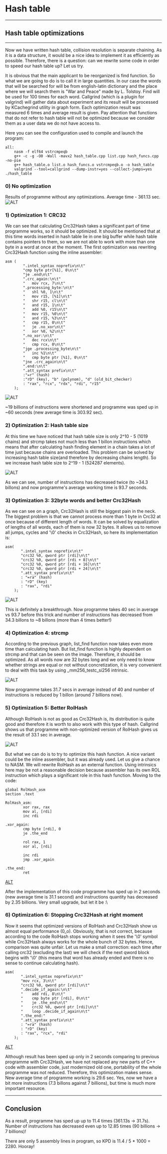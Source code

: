 # Hash table
----
## Hash table optimizations
----
Now we have written hash table, collision resolution is separate chaining. As it is a data structure, it would be a nice idea to implement
it as efficiently as possible.
Therefore, there is a question: can we rewrite some code in order to speed our hash table up? Let us try.

It is obvious that the main applicant to be reorganized is find function. So what we are going to do is to call it in large quantities. 
In our case the words that will be searched for will be from english-latin dictionary and the place where we will search them is 
"War and Peace" made by L. Tolstoy.
Find will be used for 100 times for each word. Callgrind (which is a plugin for valgrind) will gather data about experiment and its result 
will be processed by KCachegrind utility in graph form. Each optimization result was measured 6 times and average result is given.
Pay attention that functions that do not refer to hash table will not be optimized because
we consider them as a user data we do not have access to.

Here you can see the configuration used to compile and launch the program:
```
all:
	nasm -f elf64 vstrcmpeqb
	g++ -c -g -O0 -Wall -mavx2 hash_table.cpp list.cpp hash_funcs.cpp -no-pie
	g++ hash_table.o list.o hash_funcs.o vstrcmpeqb.o -o hash_table
	valgrind --tool=callgrind --dump-instr=yes --collect-jumps=yes ./hash_table
```

### 0) No optimization

Results of programme without any optimizations. Average time - 361.13 sec.
![ALT](Optimization/1_nooptimization.png)

### 1) Optimization 1: CRC32
We can see that calculating Crc32Hash takes a significant part of time programme works, so it should be optimized.
It should be mentioned that at this time words inserted in hash table lie in one big buffer while hash table contains pointers to them,
so we are not able to work with more than one byte in a word at once at the moment. The first optimization was rewriting Crc32Hash function 
using the inline assembler:

```
asm (
        ".intel_syntax noprefix\n\t"
        "cmp byte ptr[%1], 0\n\t"
        "je .end\n\t"
        ".crc_again:\n\t"
        "   mov rcx, 7\n\t"
        ".processing_byte:\n\t"
        "   shl %0, 1\n\t"
        "   mov r15, [%1]\n\t"
        "   shr r15, cl\n\t"
        "   and r15, 1\n\t"
        "   add %0, r15\n\t"
        "   mov r15, %0\n\t"
        "   and r15, %3\n\t"
        "   cmp r15, 0\n\t"
        "   je .no_xor\n\t"
        "   xor %0, %2\n\t"
        ".no_xor:\n\t"
        "   dec rcx\n\t"
        "   cmp rcx, 0\n\t"
        "jge .processing_byte\n\t"
        "   inc %1\n\t"
        "   cmp byte ptr [%1], 0\n\t"
        "jne .crc_again\n\t"
        ".end:\n\t"
        ".att_syntax prefix\n\t"
        :"=r" (hash)
        :"rD" (key), "b" (polynom), "d" (old_bit_checker)
        : "rax", "rcx", "rdx", "rdi", "r15"
    );
```

![ALT](Optimization/2_crc32hashasmoptimization.png)

~19 billions of instructions were shortened and programme was sped up in ~60 seconds (new average time is 303.92 sec).

### 2) Optimization 2: Hash table size
At this time we have noticed that hash table size is only 2^10 - 5 (1019 chains) and strcmp takes not much less than 1 billon instructions
which means that after calculating hash finding element in a chain takes a lot of time just because chains are overloaded. This problem can
be solved by increasing hash table size(and therefore by decreasing chains length). So we increase hash table size to 2^19 - 1 (524287 elements).

![ALT](Optimization/3_correcttablesize.png)

As we can see, number of instructions has decreased twice (to ~34.3 billons) and now programme's average working time is 93.7 seconds.

### 3) Optimization 3: 32byte words and better Crc32Hash
As we can see on a graph, Crc32Hash is still the biggest pain in the neck. The biggest problem is that we cannot process more than 1 byte 
in Crc32 at once because of different length of words. It can be solved by equalization of lengths of all words, each of them is now 32 bytes.
It allows us to remove all jumps, cycles and '\0' checks in Crc32Hash, so here its implementation is:

```
asm(
       ".intel_syntax noprefix\n\t"
       "crc32 %0, qword ptr [rdi]\n\t"
       "crc32 %0, qword ptr [rdi + 8]\n\t"
       "crc32 %0, qword ptr [rdi + 16]\n\t"
       "crc32 %0, qword ptr [rdi + 24]\n\t"
       ".att_syntax prefix\n\t"
       : "=ra" (hash)
       : "rD" (key)
       : "rax", "rdi"
    );
```

![ALT](Optimization/4_32bytewords_newasmcrc32hash.png)

This is definitely a breakthrough. Now programme takes 40 sec in average vs 93.7 before this trick and number of instructions has decreased 
from 34.3 billons to ~8 billons (more than 4 times better!)

### 4) Optimization 4: strcmp
According to the previous graph, list_find function now takes even more time than calculating hash. But list_find function is highly dependent 
on strcmp and that can be seen on the image. Therefore, it should be optimized. As all words now are 32 bytes long and we only need to know whether
strings are equal or not without concretization, it is very convenient to deal with this task by using _mm256_testc_si256 intrinsic. 

![ALT](Optimization/5_strcmpoptimized.png)

Now programme takes 31.7 secs in average instead of 40 and number of instructions is reduced by 1 billon (around 7 billions now).

### 5) Optimization 5: Better RolHash
Although RolHash is not as good as Crc32Hash is, its distribution is quite good and therefore it is worth to also work with this type of hash.
Callgrind shows us that programme with non-optimized version of RolHash gives us the result of 33.1 sec in average. 

![ALT](Optimization/6_nonoptimizedrolhash.png)

But what we can do is to try to optimize this hash function. A nice variant could be the inline assembler, but it was already used.
Let us give a chance to NASM. We will rewrite RolHash as an external function. Using intrinsics here may be not a reasonable decision because
assembler has its own ROL instruction which plays a significant role in this hash function. Moving to the code:

```
global RolHash_asm
section .text

RolHash_asm:
		xor rax, rax
		mov al, [rdi]
		inc rdi
		
.xor_again:	
		cmp byte [rdi], 0
		je .the_end
		
		rol rax, 1
		xor al, [rdi] 
		
		inc rdi
		jmp .xor_again

.the_end:		
		ret
```

[ALT](Optimization/6_optimizedrolhash.png)

After the implementation of this code programme has sped up in 2 seconds (new average time is 31.1 second) and instructions quantity 
has decreased by 2.35 billions. Very small upgrade, but let it be :\

### 6) Optimization 6: Stopping Crc32Hash at right moment
Now it seems that optimized versions of RolHash and Crc32Hash show us almost equal performance (0_o). Obviously, that is not correct, because
according to the code RolHash stops working when it sees the '\0' symbol while Crc32Hash always works for the whole bunch of 32 bytes. Hence, 
comparison was quite unfair. Let us make a small correction: each time after calling crc32 (excluding the last) we will check if the next qword 
block begins with '\0' (this means that word has already ended and there is no sense to continue calculating hash).

```
asm(
       ".intel_syntax noprefix\n\t"
       "mov rcx, 3\n\t"
       "crc32 %0, qword ptr [rdi]\n\t"
       ".decide_if_again:\n\t"
       "    add rdi, 8\n\t"
       "    cmp byte ptr [rdi], 0\n\t"
       "    je .the_end\n\t"
       "    crc32 %0, qword ptr [rdi]\n\t"
       "    loop .decide_if_again\n\t"
       ".the_end:"
       ".att_syntax prefix\n\t"
       : "=ra" (hash)
       : "rD" (key)
       : "rax", "rcx", "rdi"
    );
```
[ALT](Optimization/7_bettercrc32hash.png)

Although result has been sped up only in 2 seconds comparing to previous programme with Crc32Hash, we have not replaced any new parts of C++ 
code with assembler code, just modernized old one, portability of the whole programme was not reduced. Therefore, this optimization makes 
sense. New average time of programme working is 29.6 sec. Yes, now we have a bit more instructions (7.3 billons against 7 billions), but time 
is much more important resource.

----
## Conclusion
As a result, programme has sped up up to 11.4 times (361.13s -> 31.7s). Number of instructions has decreased even up to 12.85 times 
(90 billions -> 7 billions)! 

There are only 5 assembly lines in program, so KPD is 11.4 / 5 * 1000 = 2280. Hooray!
